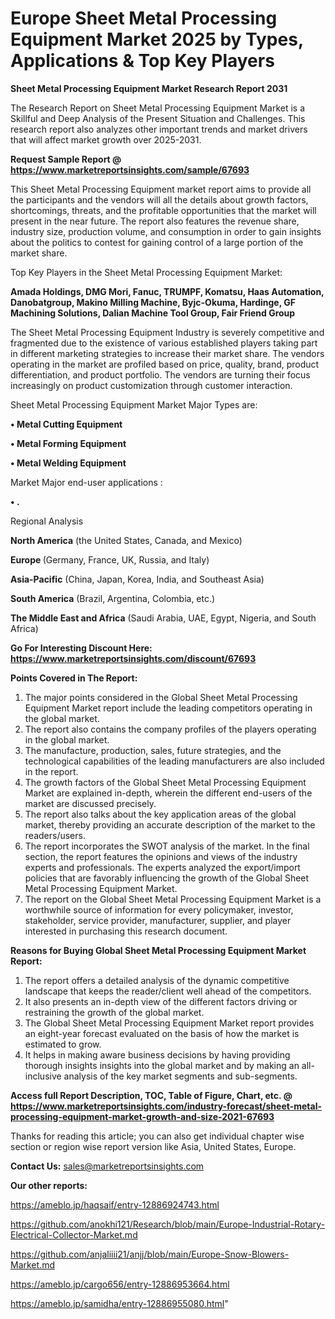 # Europe Sheet Metal Processing Equipment Market 2025 by Types, Applications & Top Key Players

<strong>Sheet Metal Processing Equipment Market Research Report 2031</strong>

The Research Report on Sheet Metal Processing Equipment Market is a Skillful and Deep Analysis of the Present Situation and Challenges. This research report also analyzes other important trends and market drivers that will affect market growth over 2025-2031.

<strong>Request Sample Report @ <a href=https://www.marketreportsinsights.com/sample/67693>https://www.marketreportsinsights.com/sample/67693</a></strong>

This Sheet Metal Processing Equipment market report aims to provide all the participants and the vendors will all the details about growth factors, shortcomings, threats, and the profitable opportunities that the market will present in the near future. The report also features the revenue share, industry size, production volume, and consumption in order to gain insights about the politics to contest for gaining control of a large portion of the market share.

Top Key Players in the Sheet Metal Processing Equipment Market:

<strong>Amada Holdings, DMG Mori, Fanuc, TRUMPF, Komatsu, Haas Automation, Danobatgroup, Makino Milling Machine, Byjc-Okuma, Hardinge, GF Machining Solutions, Dalian Machine Tool Group, Fair Friend Group</strong>

The Sheet Metal Processing Equipment Industry is severely competitive and fragmented due to the existence of various established players taking part in different marketing strategies to increase their market share. The vendors operating in the market are profiled based on price, quality, brand, product differentiation, and product portfolio. The vendors are turning their focus increasingly on product customization through customer interaction.

Sheet Metal Processing Equipment Market Major Types are:

<strong>• Metal Cutting Equipment

• Metal Forming Equipment

• Metal Welding Equipment</strong>

Market Major end-user applications :

<strong>• .</strong>

Regional Analysis

</u><strong><b>North America</b></strong> (the United States, Canada, and Mexico)

<strong><b>Europe </b></strong>(Germany, France, UK, Russia, and Italy)

<strong><b>Asia-Pacific</b></strong> (China, Japan, Korea, India, and Southeast Asia)

<strong><b>South America</b></strong> (Brazil, Argentina, Colombia, etc.)

<strong><b>The Middle East and Africa</b></strong> (Saudi Arabia, UAE, Egypt, Nigeria, and South Africa)

<strong>Go For Interesting Discount Here: <a href=https://www.marketreportsinsights.com/discount/67693>https://www.marketreportsinsights.com/discount/67693</a></strong>

<strong>Points Covered in The Report:</strong>
<ol>
  <li>The major points considered in the Global Sheet Metal Processing Equipment Market report include the leading competitors operating in the global market.</li>
  <li>The report also contains the company profiles of the players operating in the global market.</li>
  <li>The manufacture, production, sales, future strategies, and the technological capabilities of the leading manufacturers are also included in the report.</li>
  <li>The growth factors of the Global Sheet Metal Processing Equipment Market are explained in-depth, wherein the different end-users of the market are discussed precisely.</li>
  <li>The report also talks about the key application areas of the global market, thereby providing an accurate description of the market to the readers/users.</li>
  <li>The report incorporates the SWOT analysis of the market. In the final section, the report features the opinions and views of the industry experts and professionals. The experts analyzed the export/import policies that are favorably influencing the growth of the Global Sheet Metal Processing Equipment Market.</li>
  <li>The report on the Global Sheet Metal Processing Equipment Market is a worthwhile source of information for every policymaker, investor, stakeholder, service provider, manufacturer, supplier, and player interested in purchasing this research document.</li>
</ol>
<strong>Reasons for Buying Global Sheet Metal Processing Equipment Market Report:</strong>

<ol>
  <li>The report offers a detailed analysis of the dynamic competitive landscape that keeps the reader/client well ahead of the competitors.</li>
  <li>It also presents an in-depth view of the different factors driving or restraining the growth of the global market.</li>
  <li>The Global Sheet Metal Processing Equipment Market report provides an eight-year forecast evaluated on the basis of how the market is estimated to grow.</li>
  <li>It helps in making aware business decisions by having providing thorough insights insights into the global market and by making an all-inclusive analysis of the key market segments and sub-segments.</li>
</ol>
<strong>Access full Report Description, TOC, Table of Figure, Chart, etc. @ <a href=https://www.marketreportsinsights.com/industry-forecast/sheet-metal-processing-equipment-market-growth-and-size-2021-67693>https://www.marketreportsinsights.com/industry-forecast/sheet-metal-processing-equipment-market-growth-and-size-2021-67693</a></strong>


Thanks for reading this article; you can also get individual chapter wise section or region wise report version like Asia, United States, Europe.

<strong>Contact Us:</strong>
sales@marketreportsinsights.com

<strong>Our other reports:</strong>

<a href=https://ameblo.jp/haqsaif/entry-12886924743.html>https://ameblo.jp/haqsaif/entry-12886924743.html</a>

<a href=https://github.com/anokhi121/Research/blob/main/Europe-Industrial-Rotary-Electrical-Collector-Market.md>https://github.com/anokhi121/Research/blob/main/Europe-Industrial-Rotary-Electrical-Collector-Market.md</a>

<a href=https://github.com/anjaliiii21/anjj/blob/main/Europe-Snow-Blowers-Market.md>https://github.com/anjaliiii21/anjj/blob/main/Europe-Snow-Blowers-Market.md</a>

<a href=https://ameblo.jp/cargo656/entry-12886953664.html>https://ameblo.jp/cargo656/entry-12886953664.html</a>

<a href=https://ameblo.jp/samidha/entry-12886955080.html>https://ameblo.jp/samidha/entry-12886955080.html</a>"
